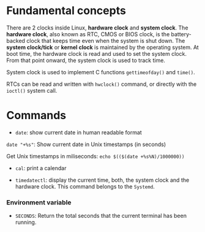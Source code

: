 # Fundamental concepts

There are 2 clocks inside Linux, **hardware clock** and **system clock**. The **hardware clock**, also known as RTC, CMOS or BIOS clock, is the battery-backed clock that keeps time even when the system is shut down. The **system clock/tick** or **kernel clock** is maintained by the operating system. At boot time, the hardware clock is read and used to set the system clock. From that point onward, the system clock is used to track time.

System clock is used to implement C functions ``gettimeofday()`` and ``time()``.

RTCs can be read and written with ``hwclock()`` command, or directly with the ``ioctl()`` system call.

# Commands

* ``date``: show current date in human readable format

``date "+%s"``: Show current date in Unix timestamps (in seconds)

Get Unix timestamps in miliseconds: ``echo $(($(date +%s%N)/1000000))``

* ``cal``: print a calendar

* ``timedatectl``: display the current time, both, the system clock and the hardware clock. This command belongs to the ``Systemd``.

### Environment variable

* ``SECONDS``: Return the total seconds that the current terminal has been running.
